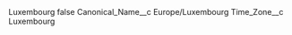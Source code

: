 <?xml version="1.0" encoding="UTF-8"?>
<CustomMetadata xmlns="http://soap.sforce.com/2006/04/metadata" xmlns:xsi="http://www.w3.org/2001/XMLSchema-instance" xmlns:xsd="http://www.w3.org/2001/XMLSchema">
    <label>Luxembourg</label>
    <protected>false</protected>
    <values>
        <field>Canonical_Name__c</field>
        <value xsi:type="xsd:string">Europe/Luxembourg</value>
    </values>
    <values>
        <field>Time_Zone__c</field>
        <value xsi:type="xsd:string">Luxembourg</value>
    </values>
</CustomMetadata>
